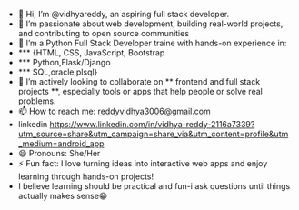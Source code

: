 - 👋 Hi, I’m @vidhyareddy, an aspiring full stack developer. 
- 👀 I’m passionate about web development, building real-world projects, and contributing to open source communities 
- 🌱 I’m a Python Full Stack Developer traine with hands-on experience in:
- *** {HTML, CSS, JavaScript, Bootstrap
- *** Python,Flask/Django
- *** SQL,oracle,plsql}
- 💞️ I’m actively looking to collaborate on  ** frontend and full stack projects **, especially tools or apps that help people or solve real problems.
- 📫 How to reach me: reddyvidhya3006@gmail.com
- linkedin  https://www.linkedin.com/in/vidhya-reddy-2116a7339?utm_source=share&utm_campaign=share_via&utm_content=profile&utm_medium=android_app
- 😄 Pronouns: She/Her  
- ⚡ Fun fact: I love turning ideas into interactive web apps and enjoy learning through hands-on projects!
- I believe learning should be practical and fun-i ask questions until things actually makes sense😁
